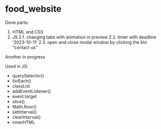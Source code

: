 # food_website

Done parts:
1. HTML and CSS
2. JS
 2.1. changing tabs with animation in preview
 2.2. timer with deadline '2023-10-11'
 2.3. open and close modal window by clicking the btn "contact us"

Another in progress


Used in JS:
- querySelector()
- forEach()
- classList
- addEventListener()
- event.target
- slice()
- Math.floor()
- setInterval()
- clearInterval()
- innerHTML
